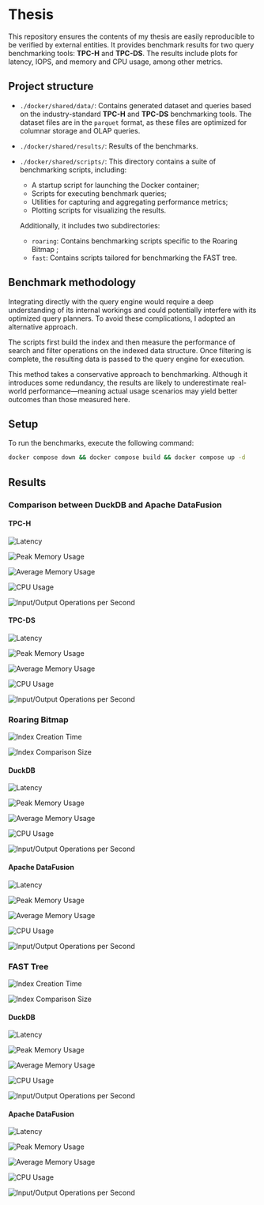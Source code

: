 # Thesis

This repository ensures the contents of my thesis are easily reproducible to be verified by external entities. It provides benchmark results for two query benchmarking tools: **TPC-H** and **TPC-DS**. The results include plots for latency, IOPS, and memory and CPU usage, among other metrics.

## Project structure

- `./docker/shared/data/`: Contains generated dataset and queries based on the industry-standard **TPC-H** and **TPC-DS** benchmarking tools. The dataset files are in the `parquet` format, as these files are optimized for columnar storage and OLAP queries.

- `./docker/shared/results/`: Results of the benchmarks.

- `./docker/shared/scripts/`: This directory contains a suite of benchmarking scripts, including:

    - A startup script for launching the Docker container;
    - Scripts for executing benchmark queries;
    - Utilities for capturing and aggregating performance metrics;
    - Plotting scripts for visualizing the results.

    Additionally, it includes two subdirectories:

    - `roaring`: Contains benchmarking scripts specific to the Roaring Bitmap  ;
    - `fast`: Contains scripts tailored for benchmarking the FAST tree.

## Benchmark methodology

Integrating directly with the query engine would require a deep understanding of its internal workings and could potentially interfere with its optimized query planners. To avoid these complications, I adopted an alternative approach.

The scripts first build the index and then measure the performance of search and filter operations on the indexed data structure. Once filtering is complete, the resulting data is passed to the query engine for execution.

This method takes a conservative approach to benchmarking. Although it introduces some redundancy, the results are likely to underestimate real-world performance—meaning actual usage scenarios may yield better outcomes than those measured here.

## Setup

To run the benchmarks, execute the following command:

```bash
docker compose down && docker compose build && docker compose up -d
```

## Results

### Comparison between DuckDB and Apache DataFusion

#### TPC-H

![Latency](./docker/shared/results/plots/tpch/Latency_s.png)

![Peak Memory Usage](./docker/shared/results/plots/tpch/Peak_Memory_Usage_MB.png)

![Average Memory Usage](./docker/shared/results/plots/tpch/Average_Memory_Usage_MB.png)

![CPU Usage](./docker/shared/results/plots/tpch/CPU_Usage_%25.png)

![Input/Output Operations per Second](./docker/shared/results/plots/tpch/IOPS_ops_s.png)

#### TPC-DS

![Latency](./docker/shared/results/plots/tpcds/Latency_s.png)

![Peak Memory Usage](./docker/shared/results/plots/tpcds/Peak_Memory_Usage_MB.png)

![Average Memory Usage](./docker/shared/results/plots/tpcds/Average_Memory_Usage_MB.png)

![CPU Usage](./docker/shared/results/plots/tpcds/CPU_Usage_%25.png)

![Input/Output Operations per Second](./docker/shared/results/plots/tpcds/IOPS_ops_s.png)

### Roaring Bitmap

![Index Creation Time](./docker/shared/results/roaring/plots/bitmap_creation_time.png)

![Index Comparison Size](./docker/shared/results/roaring/plots/roaring_vs_original_columns_size.png)

#### DuckDB

![Latency](./docker/shared/results/roaring/plots/duckdb_Latency_s.png)

![Peak Memory Usage](./docker/shared/results/roaring/plots/duckdb_Peak_Memory_Usage_MB.png)

![Average Memory Usage](./docker/shared/results/roaring/plots/duckdb_Average_Memory_Usage_MB.png)

![CPU Usage](./docker/shared/results/roaring/plots/duckdb_CPU_Usage_pct.png)

![Input/Output Operations per Second](./docker/shared/results/roaring/plots/duckdb_IOPS_ops_s.png)

#### Apache DataFusion

![Latency](./docker/shared/results/roaring/plots/datafusion_Latency_s.png)

![Peak Memory Usage](./docker/shared/results/roaring/plots/datafusion_Peak_Memory_Usage_MB.png)

![Average Memory Usage](./docker/shared/results/roaring/plots/datafusion_Average_Memory_Usage_MB.png)

![CPU Usage](./docker/shared/results/roaring/plots/datafusion_CPU_Usage_pct.png)

![Input/Output Operations per Second](./docker/shared/results/roaring/plots/datafusion_IOPS_ops_s.png)

### FAST Tree

![Index Creation Time](./docker/shared/results/fast/plots/duckdb_fast_tree_creation_time.png)

![Index Comparison Size](./docker/shared/results/fast/plots/duckdb_fast_vs_original_columns_size.png)

#### DuckDB

![Latency](./docker/shared/results/fast/plots/duckdb_Latency_s.png)

![Peak Memory Usage](./docker/shared/results/fast/plots/duckdb_Peak_Memory_Usage_MB.png)

![Average Memory Usage](./docker/shared/results/fast/plots/duckdb_Average_Memory_Usage_MB.png)

![CPU Usage](./docker/shared/results/fast/plots/duckdb_CPU_Usage_pct.png)

![Input/Output Operations per Second](./docker/shared/results/fast/plots/duckdb_IOPS_ops_s.png)

#### Apache DataFusion

![Latency](./docker/shared/results/fast/plots/datafusion_Latency_s.png)

![Peak Memory Usage](./docker/shared/results/fast/plots/datafusion_Peak_Memory_Usage_MB.png)

![Average Memory Usage](./docker/shared/results/fast/plots/datafusion_Average_Memory_Usage_MB.png)

![CPU Usage](./docker/shared/results/fast/plots/datafusion_CPU_Usage_pct.png)

![Input/Output Operations per Second](./docker/shared/results/fast/plots/datafusion_IOPS_ops_s.png)
